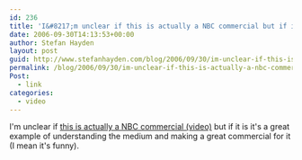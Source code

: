 ```yaml
---
id: 236
title: 'I&#8217;m unclear if this is actually a NBC commercial but if it is it&#8217;s a great example of understanding the medium and making a great commercial for it'
date: 2006-09-30T14:13:53+00:00
author: Stefan Hayden
layout: post
guid: http://www.stefanhayden.com/blog/2006/09/30/im-unclear-if-this-is-actually-a-nbc-commercial-but-if-it-is-its-a-great-example-of-understanding-the-medium-and-making-a-great-commercial-for-it/
permalink: /blog/2006/09/30/im-unclear-if-this-is-actually-a-nbc-commercial-but-if-it-is-its-a-great-example-of-understanding-the-medium-and-making-a-great-commercial-for-it/
Post:
  - link
categories:
  - video
---
```

<p>I'm unclear if <a href="https://www.youtube.com/watch?v=QfNoQkoytvU">this is actually a NBC commercial (video)</a> but if it is it's a great example of understanding the medium and making a great commercial for it (I mean it's funny).</p>
